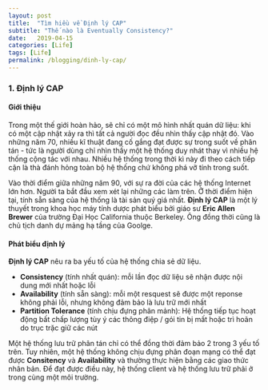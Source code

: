 ```yaml
---
layout: post
title:  "Tìm hiều về Định lý CAP"
subtitle: "Thế nào là Eventually Consistency?"
date:   2019-04-15
categories: [Life]
tags: [Life]
permalink: /blogging/dinh-ly-cap/
---
```


### 1. Định lý CAP

#### Giới thiệu
Trong một thế giới hoàn hảo, sẽ chỉ có một mô hình nhất quán dữ liệu: khi có một cập nhật xảy ra thì tất cả người đọc đều nhìn thấy cập nhật đó. Vào những năm 70, nhiều kĩ thuật đang cố gắng đạt được sự trong suốt về phân tán - tức là người dùng chỉ nhìn thấy một hệ thống duy nhát thay vì nhiều hệ thống cộng tác với nhau. Nhiều hệ thống trong thời kì này đi theo cách tiếp cận là thà đánh hỏng toàn bộ hệ thống chứ không phá vỡ tính trong suốt.

Vào thời điểm giữa những năm 90, với sự ra đời của các hệ thống Internet lớn hơn. Người ta bắt đầu xem xét lại những các làm trên. Ở thời điểm hiện tại, tính sẵn sàng của hệ thống là tài sản quý giá nhất. **Định lý CAP** là một lý thuyết trong khoa học máy tính dược phát biểu bởi giáo sư **Eric Allen Brewer** của trường Đại Học California thuộc Berkeley. Ông đồng thời cũng là chủ tịch danh dự mảng hạ tầng của Goolge.

#### Phát biểu định lý
**Định lý CAP** nêu ra ba yếu tố của hệ thống chia sẻ dữ liệu.
* **Consistency** (tính nhất quán): mỗi lần đọc dữ liệu sẽ nhận được nội dung mới nhất hoặc lỗi
* **Availability** (tính sẵn sàng): mỗi một resquest sẽ được một reponse không phải lỗi, nhưng không đảm bảo là lưu trữ mới nhất
* **Partition Tolerance** (tính chịu đựng phân mảnh): Hệ thống tiếp tục hoạt động bất chấp lượng tùy ý các thông điệp / gói tin bị mất hoặc trì hoãn do trục trặc giữ các nút

Một hệ thống lưu trữ phân tán chỉ có thể đồng thời đảm bảo 2 trong 3 yếu tố trên. Tuy nhiên, một hệ thống không chịu đựng phân đoạn mạng có thể đạt được **Consitency** và **Availability** và thường thực hiện bằng các giao thức nhân bản. Để đạt được điều này, hệ thống client và hệ thống lưu trữ phải ở trong cùng một môi trường.